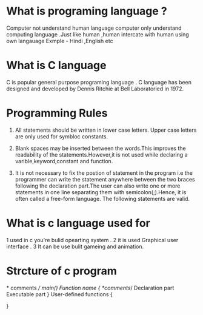 # What is programing language ?

Computer not understand  human language computer only understand computing
language .Just like human ,human intercate with human using own langauage 
Exmple - Hindi ,English etc

# What is C language
C is popular general purpose programing language .
C language has been designed and developed by Dennis Ritchie at Bell Laboratoried in 1972.

# Programming Rules
1. All statements should be written in lower case letters.
   Upper case letters are only used for symbloc constants.

2. Blank spaces may be inserted between the words.This improves the readability of the statements.However,it is not used while declaring a varible,keyword,constant and function.

3. It is not necessary to fix the postion of statement in the program i.e the programmer can write the statement anywhere between the two braces following the declaration part.The user can also write one or more statements in one line separating them with semicolon(;).Hence, it is often called a free-form language. The following statements are valid.

# What is c language used for 
1 used in c you're bulid opearting system .
2 it is used Graphical user  interface .
3 It can be use bulit gameing and animation.


# Strcture of c program 

\* comments */
main() Function name 
{
    \*comments*/
    Declaration part 
    Executable part 
}
  User-defined functions
  {
    
  }
